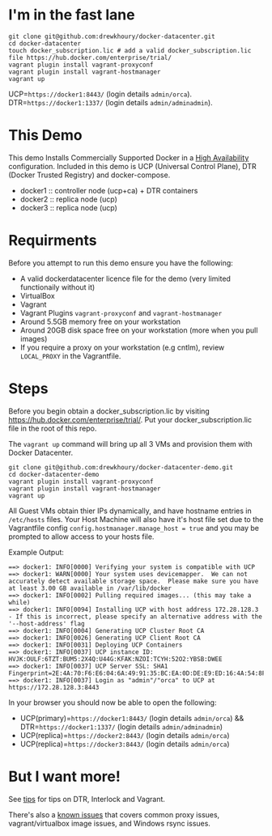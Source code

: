 # I'm in the fast lane
```
git clone git@github.com:drewkhoury/docker-datacenter.git
cd docker-datacenter
touch docker_subscription.lic # add a valid docker_subscription.lic file https://hub.docker.com/enterprise/trial/
vagrant plugin install vagrant-proxyconf
vagrant plugin install vagrant-hostmanager
vagrant up
```

UCP=`https://docker1:8443/` (login details `admin/orca`).
DTR=`https://docker1:1337/` (login details `admin/adminadmin`).

# This Demo

This demo Installs Commercially Supported Docker in a [High Availability](https://docs.docker.com/ucp/understand_ha/) configuration. Included in this demo is UCP (Universal Control Plane), DTR (Docker Trusted Registry) and docker-compose.

- docker1 :: controller node (ucp+ca) + DTR containers
- docker2 :: replica node (ucp)
- docker3 :: replica node (ucp)

# Requirments

Before you attempt to run this demo ensure you have the following:

- A valid dockerdatacenter licence file for the demo (very limited functionaily without it) 
- VirtualBox
- Vagrant
- Vagrant Plugins `vagrant-proxyconf` and `vagrant-hostmanager`
- Around 5.5GB memory free on your workstation
- Around 20GB disk space free on your workstation (more when you pull images)
- If you require a proxy on your workstation (e.g cntlm), review `LOCAL_PROXY` in the Vagrantfile.

# Steps

Before you begin obtain a docker_subscription.lic by visiting https://hub.docker.com/enterprise/trial/. Put your docker_subscription.lic file in the root of this repo.

The `vagrant up` command will bring up all 3 VMs and provision them with Docker Datacenter.

```
git clone git@github.com:drewkhoury/docker-datacenter-demo.git
cd docker-datacenter-demo
vagrant plugin install vagrant-proxyconf
vagrant plugin install vagrant-hostmanager
vagrant up
```

All Guest VMs obtain thier IPs dynamically, and have hostname entries in `/etc/hosts` files. Your Host Machine will also have it's host file set due to the Vagrantfile config `config.hostmanager.manage_host = true` and you may be prompted to allow access to your hosts file.

Example Output:
```
==> docker1: INFO[0000] Verifying your system is compatible with UCP 
==> docker1: WARN[0000] Your system uses devicemapper.  We can not accurately detect available storage space.  Please make sure you have at least 3.00 GB available in /var/lib/docker 
==> docker1: INFO[0002] Pulling required images... (this may take a while) 
==> docker1: INFO[0094] Installing UCP with host address 172.28.128.3 - If this is incorrect, please specify an alternative address with the '--host-address' flag 
==> docker1: INFO[0004] Generating UCP Cluster Root CA               
==> docker1: INFO[0026] Generating UCP Client Root CA                
==> docker1: INFO[0031] Deploying UCP Containers                     
==> docker1: INFO[0037] UCP instance ID: HVJK:OULF:6TZT:BUM5:2X4Q:U44G:KFAK:NZOI:TCYH:52O2:YBSB:DWEE 
==> docker1: INFO[0037] UCP Server SSL: SHA1 Fingerprint=2E:4A:70:F6:E6:04:6A:49:91:35:BC:EA:0D:DE:E9:ED:16:4A:54:8F 
==> docker1: INFO[0037] Login as "admin"/"orca" to UCP at https://172.28.128.3:8443
```
In your browser you should now be able to open the following:

- UCP(primary)=`https://docker1:8443/` (login details `admin/orca`) && DTR=`https://docker1:1337/` (login details `admin/adminadmin`)
- UCP(replica)=`https://docker2:8443/` (login details `admin/orca`)
- UCP(replica)=`https://docker3:8443/` (login details `admin/orca`)

# But I want more!

See [tips](https://github.com/drewkhoury/docker-datacenter/wiki/Tips) for tips on DTR, Interlock and Vagrant.

There's also a [known issues](https://github.com/drewkhoury/docker-datacenter/wiki/Known-Issues) that covers common proxy issues, vagrant/virtualbox image issues, and Windows rsync issues.